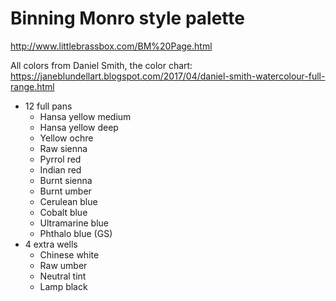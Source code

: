 # Binning Monro style palette

<http://www.littlebrassbox.com/BM%20Page.html>

All colors from Daniel Smith, the color chart:
<https://janeblundellart.blogspot.com/2017/04/daniel-smith-watercolour-full-range.html>

* 12 full pans
  * Hansa yellow medium
  * Hansa yellow deep
  * Yellow ochre
  * Raw sienna
  * Pyrrol red
  * Indian red
  * Burnt sienna
  * Burnt umber
  * Cerulean blue
  * Cobalt blue
  * Ultramarine blue
  * Phthalo blue (GS)
* 4 extra wells
  * Chinese white
  * Raw umber
  * Neutral tint
  * Lamp black
